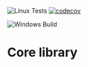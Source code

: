 ![Linux Tests](https://github.com/MusicLab-Dev/Core/workflows/Linux%20Tests/badge.svg) [![codecov](https://codecov.io/gh/MusicLab-Dev/Core/badge.svg?token=A1X07ATIRC)](https://codecov.io/gh/MusicLab-Dev/Core)

![Windows Build](https://github.com/MusicLab-Dev/Core/workflows/Windows%20Build/badge.svg)

# Core library
